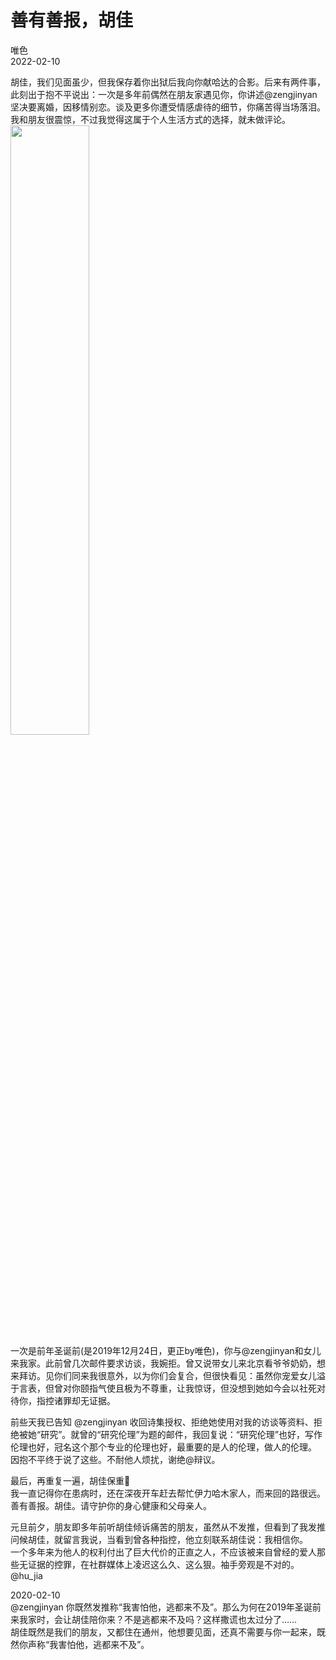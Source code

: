 善有善报，胡佳
===
唯色 <br>
2022-02-10<br>

胡佳，我们见面虽少，但我保存着你出狱后我向你献哈达的合影。后来有两件事，此刻出于抱不平说出：一次是多年前偶然在朋友家遇见你，你讲述@zengjinyan坚决要离婚，因移情别恋。谈及更多你遭受情感虐待的细节，你痛苦得当场落泪。我和朋友很震惊，不过我觉得这属于个人生活方式的选择，就未做评论。<br>
<img src="https://lh3.googleusercontent.com/u/0/d/1B1hpO9sjI6YvKe47xCXF7JSOnZbXolC1" width=50% ><br>
一次是前年圣诞前(是2019年12月24日，更正by唯色)，你与@zengjinyan和女儿来我家。此前曾几次邮件要求访谈，我婉拒。曾又说带女儿来北京看爷爷奶奶，想来拜访。见你们同来我很意外，以为你们会复合，但很快看见：虽然你宠爱女儿溢于言表，但曾对你颐指气使且极为不尊重，让我惊讶，但没想到她如今会以社死对待你，指控诸罪却无证据。<br>

前些天我已告知 @zengjinyan 收回诗集授权、拒绝她使用对我的访谈等资料、拒绝被她“研究”。就曾的“研究伦理”为题的邮件，我回复说：“研究伦理”也好，写作伦理也好，冠名这个那个专业的伦理也好，最重要的是人的伦理，做人的伦理。
因抱不平终于说了这些。不耐他人烦扰，谢绝@辩议。<br>

最后，再重复一遍，胡佳保重🙏<br>
我一直记得你在患病时，还在深夜开车赶去帮忙伊力哈木家人，而来回的路很远。<br>
善有善报。胡佳。请守护你的身心健康和父母亲人。<br>

元旦前夕，朋友即多年前听胡佳倾诉痛苦的朋友，虽然从不发推，但看到了我发推问候胡佳，就留言我说，当看到曾各种指控，他立刻联系胡佳说：我相信你。<br>
一个多年来为他人的权利付出了巨大代价的正直之人，不应该被来自曾经的爱人那些无证据的控罪，在社群媒体上凌迟这么久、这么狠。袖手旁观是不对的。@hu_jia<br>

2020-02-10 <br>
@zengjinyan 你既然发推称“我害怕他，逃都来不及”。那么为何在2019年圣诞前来我家时，会让胡佳陪你来？不是逃都来不及吗？这样撒谎也太过分了…… <br>
胡佳既然是我们的朋友，又都住在通州，他想要见面，还真不需要与你一起来，既然你声称“我害怕他，逃都来不及”。<br>

